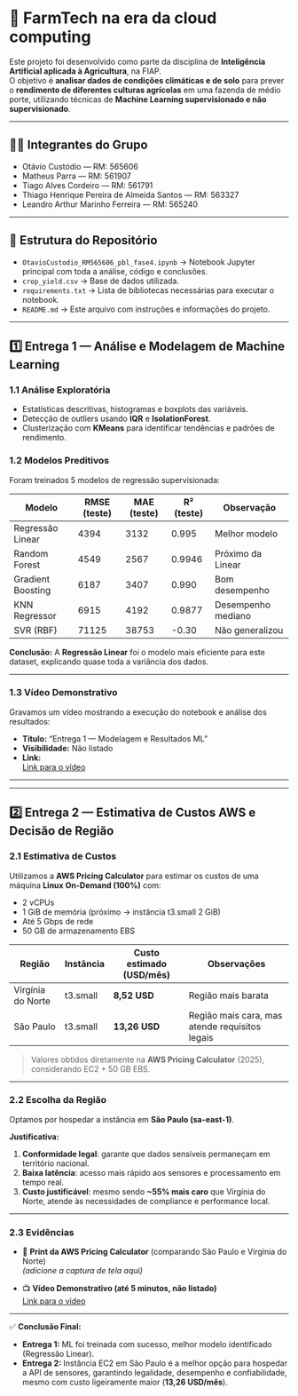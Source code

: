 # 🌱 FarmTech na era da cloud computing


Este projeto foi desenvolvido como parte da disciplina de **Inteligência Artificial aplicada à Agricultura**, na FIAP.  
O objetivo é **analisar dados de condições climáticas e de solo** para prever o **rendimento de diferentes culturas agrícolas** em uma fazenda de médio porte, utilizando técnicas de **Machine Learning supervisionado e não supervisionado**.

---

## 👨‍💻 Integrantes do Grupo

- Otávio Custódio — RM: 565606  
- Matheus Parra — RM: 561907  
- Tiago Alves Cordeiro — RM: 561791  
- Thiago Henrique Pereira de Almeida Santos — RM: 563327  
- Leandro Arthur Marinho Ferreira — RM: 565240  

---

## 📂 Estrutura do Repositório

- `OtavioCustodio_RM565606_pbl_fase4.ipynb` → Notebook Jupyter principal com toda a análise, código e conclusões.  
- `crop_yield.csv` → Base de dados utilizada.  
- `requirements.txt` → Lista de bibliotecas necessárias para executar o notebook.  
- `README.md` → Este arquivo com instruções e informações do projeto.  

---

## 1️⃣ Entrega 1 — Análise e Modelagem de Machine Learning

### 1.1 Análise Exploratória

- Estatísticas descritivas, histogramas e boxplots das variáveis.  
- Detecção de outliers usando **IQR** e **IsolationForest**.  
- Clusterização com **KMeans** para identificar tendências e padrões de rendimento.

### 1.2 Modelos Preditivos

Foram treinados 5 modelos de regressão supervisionada:

| Modelo               | RMSE (teste) | MAE (teste) | R² (teste) | Observação |
|---------------------|--------------|-------------|------------|------------|
| Regressão Linear     | 4394         | 3132        | 0.995      | Melhor modelo |
| Random Forest        | 4549         | 2567        | 0.9946     | Próximo da Linear |
| Gradient Boosting    | 6187         | 3407        | 0.990      | Bom desempenho |
| KNN Regressor        | 6915         | 4192        | 0.9877     | Desempenho mediano |
| SVR (RBF)            | 71125        | 38753       | -0.30      | Não generalizou |

**Conclusão:** A **Regressão Linear** foi o modelo mais eficiente para este dataset, explicando quase toda a variância dos dados.  

---

### 1.3 Vídeo Demonstrativo

Gravamos um vídeo mostrando a execução do notebook e análise dos resultados:  
- **Título:** “Entrega 1 — Modelagem e Resultados ML”  
- **Visibilidade:** Não listado  
- **Link:**  
[Link para o vídeo](https://youtu.be/tP3mAiOYjtQ)

---

---

## 2️⃣ Entrega 2 — Estimativa de Custos AWS e Decisão de Região

### 2.1 Estimativa de Custos

Utilizamos a **AWS Pricing Calculator** para estimar os custos de uma máquina **Linux On-Demand (100%)** com:

- 2 vCPUs  
- 1 GiB de memória (próximo → instância t3.small 2 GiB)  
- Até 5 Gbps de rede  
- 50 GB de armazenamento EBS  

| Região             | Instância | Custo estimado (USD/mês) | Observações |
|-------------------|-----------|--------------------------|-------------|
| Virgínia do Norte | t3.small  | **8,52 USD**             | Região mais barata |
| São Paulo         | t3.small  | **13,26 USD**            | Região mais cara, mas atende requisitos legais |

> Valores obtidos diretamente na **AWS Pricing Calculator** (2025), considerando EC2 + 50 GB EBS.

---

### 2.2 Escolha da Região

Optamos por hospedar a instância em **São Paulo (sa-east-1)**.  

**Justificativa:**

1. **Conformidade legal**: garante que dados sensíveis permaneçam em território nacional.  
2. **Baixa latência**: acesso mais rápido aos sensores e processamento em tempo real.  
3. **Custo justificável**: mesmo sendo **~55% mais caro** que Virgínia do Norte, atende às necessidades de compliance e performance local.

---

### 2.3 Evidências

- 📸 **Print da AWS Pricing Calculator** (comparando São Paulo e Virgínia do Norte)  
  *(adicione a captura de tela aqui)*

- 📺 **Vídeo Demonstrativo (até 5 minutos, não listado)**  
[Link para o vídeo](https://youtu.be/XhTxATA2ML4?si=rJXKc8309zmI3DdL)

---

✅ **Conclusão Final:**  

- **Entrega 1:** ML foi treinada com sucesso, melhor modelo identificado (Regressão Linear).  
- **Entrega 2:** Instância EC2 em São Paulo é a melhor opção para hospedar a API de sensores, garantindo legalidade, desempenho e confiabilidade, mesmo com custo ligeiramente maior (**13,26 USD/mês**).

